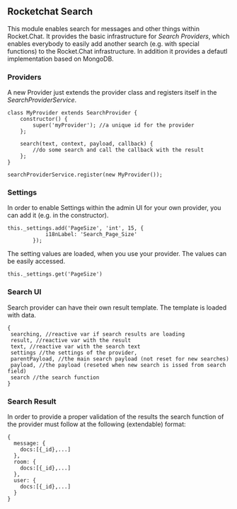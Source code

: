 ## Rocketchat Search

This module enables search for messages and other things within Rocket.Chat.
It provides the basic infrastructure for *Search Providers*, which enables everybody to easily add another
search (e.g. with special functions) to the Rocket.Chat infrastructure. In addition it provides a defautl implementation
based on MongoDB.

### Providers

A new Provider just extends the provider class and registers itself in the *SearchProviderService*.
```ecmascript 6
class MyProvider extends SearchProvider {
	constructor() {
		super('myProvider'); //a unique id for the provider
	};
	
	search(text, context, payload, callback) {
		//do some search and call the callback with the result
	};
}

searchProviderService.register(new MyProvider());
```

### Settings
In order to enable Settings within the admin UI for your own provider, you can add it (e.g. in the constructor).
```ecmascript 6
this._settings.add('PageSize', 'int', 15, {
			i18nLabel: 'Search_Page_Size'
		});
```
The setting values are loaded, when you use your provider. The values can be easily accessed.
```ecmascript 6
this._settings.get('PageSize')
```

### Search UI
Search provider can have their own result template. The template is loaded with data.
```ecmascript 6
{
 searching, //reactive var if search results are loading
 result, //reactive var with the result 
 text, //reactive var with the search text
 settings //the settings of the provider,
 parentPayload, //the main search payload (not reset for new searches)
 payload, //the payload (reseted when new search is issed from search field)
 search //the search function
}
```

### Search Result
In order to provide a proper validation of the results the search function of the provider must follow at the following (extendable) format:
```ecmascript 6
{
  message: {
    docs:[{_id},...]
  },
  room: {
    docs:[{_id},...]
  },
  user: {
    docs:[{_id},...]
  }
}
```

